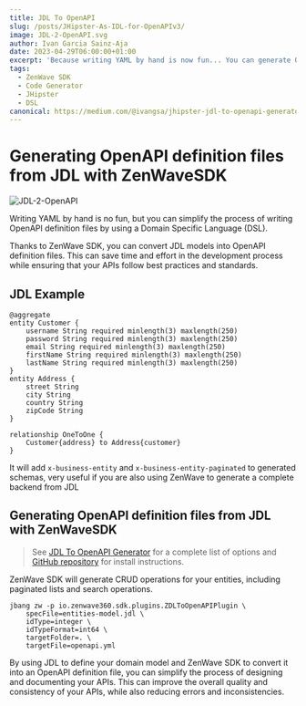 ```yaml
---
title: JDL To OpenAPI
slug: /posts/JHipster-As-IDL-for-OpenAPIv3/
image: JDL-2-OpenAPI.svg
author: Ivan Garcia Sainz-Aja
date: 2023-04-29T06:00:00+01:00
excerpt: 'Because writing YAML by hand is now fun... You can generate OpenAPI v3 from  JHipster JDL models with ZenWave SDK.'
tags:
  - ZenWave SDK
  - Code Generator
  - JHipster
  - DSL
canonical: https://medium.com/@ivangsa/jhipster-jdl-to-openapi-generator-420393cbd40a
---
```


# Generating OpenAPI definition files from JDL with ZenWaveSDK

![JDL-2-OpenAPI](./JDL-2-OpenAPI.svg)

Writing YAML by hand is no fun, but you can simplify the process of writing OpenAPI definition files by using a Domain Specific Language (DSL).

Thanks to ZenWave SDK, you can convert JDL models into OpenAPI definition files. This can save time and effort in the development process while ensuring that your APIs follow best practices and standards.

## JDL Example

```zdl
@aggregate
entity Customer {
    username String required minlength(3) maxlength(250)
    password String required minlength(3) maxlength(250)
    email String required minlength(3) maxlength(250)
    firstName String required minlength(3) maxlength(250)
    lastName String required minlength(3) maxlength(250)
}
entity Address {
    street String
    city String
    country String
    zipCode String
}

relationship OneToOne {
    Customer{address} to Address{customer}
}
```

It will add `x-business-entity` and `x-business-entity-paginated` to generated schemas, very useful if you are also using ZenWave to generate a complete backend from JDL


## Generating OpenAPI definition files from JDL with ZenWaveSDK

> See [JDL To OpenAPI Generator](https://zenwave360.github.io/zenwave-sdk/plugins/jdl-to-openapi/) for a complete list of options and [GitHub repository](https://github.com/zenwave360/zenwave-sdk) for install instructions.

ZenWave SDK will generate CRUD operations for your entities, including paginated lists and search operations.

```shell
jbang zw -p io.zenwave360.sdk.plugins.ZDLToOpenAPIPlugin \
    specFile=entities-model.jdl \
    idType=integer \
    idTypeFormat=int64 \
    targetFolder=. \
    targetFile=openapi.yml
```

By using JDL to define your domain model and ZenWave SDK to convert it into an OpenAPI definition file, you can simplify the process of designing and documenting your APIs. This can improve the overall quality and consistency of your APIs, while also reducing errors and inconsistencies.

